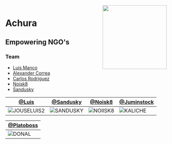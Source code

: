 <img align='right' src='https://user-images.githubusercontent.com/5713670/87202985-820dcb80-c2b6-11ea-9f56-7ec461c497c3.gif' width='200'>

# Achura

## Empowering NGO's


### Team 

 * [Luis Manco](https://github.com/Another-DevX)
 * [Alexander Correa](https://github.com/platoboss)
 * [Carlos Rodriguez](https://github.com/juminstock)
 * [Noisk8](https://github.com/noisk8)
 * [Sandusky](https://github.com/cold-briu) 





[@Luis](https://github.com/Another-DevX) | [@Sandusky](https://github.com/cold-briu) | [@Noisk8](https://github.com/noisk8) | [@Juminstock](https://github.com/juminstock)
--- | --- | --- | ---
 ![JOUSELUIS2](https://github.com/cypherplatxs/Achura/assets/17709296/c5cd40ab-8aea-4915-8c71-e61aeb3702dc)| ![SANDUSKY](https://github.com/cypherplatxs/Achura/assets/17709296/315484e9-d6ef-4621-8c15-f04605a83622) | ![NOIISK8](https://github.com/cypherplatxs/Achura/assets/17709296/7f9b6626-b00d-42d3-9afc-56dd996cb487)| ![KALICHE](https://github.com/cypherplatxs/Achura/assets/17709296/b7912411-9e72-41d5-abdd-8a3b00f05f40)


[@Platoboss](https://github.com/m0nica) | 
--- | 
![DONAL](https://github.com/cypherplatxs/Achura/assets/17709296/88de85c2-2f9e-4367-876e-027096afa264)| 
